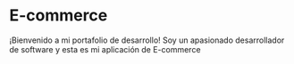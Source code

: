 # E-commerce
¡Bienvenido a mi portafolio de desarrollo! Soy un apasionado desarrollador de software y esta es mi aplicación de E-commerce
